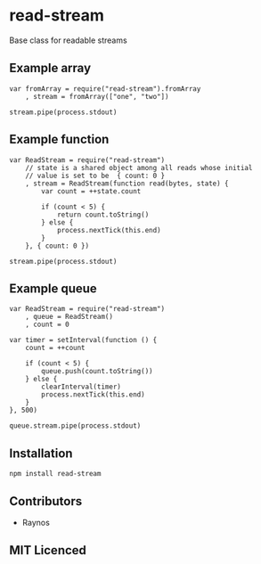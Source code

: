 # read-stream

Base class for readable streams

## Example array

```
var fromArray = require("read-stream").fromArray
    , stream = fromArray(["one", "two"])

stream.pipe(process.stdout)
```

## Example function

```
var ReadStream = require("read-stream")
    // state is a shared object among all reads whose initial
    // value is set to be  { count: 0 }
    , stream = ReadStream(function read(bytes, state) {
        var count = ++state.count

        if (count < 5) {
            return count.toString()
        } else {
            process.nextTick(this.end)
        }
    }, { count: 0 })

stream.pipe(process.stdout)
```

## Example queue

```
var ReadStream = require("read-stream")
    , queue = ReadStream()
    , count = 0

var timer = setInterval(function () {
    count = ++count

    if (count < 5) {
        queue.push(count.toString())
    } else {
        clearInterval(timer)
        process.nextTick(this.end)
    }
}, 500)

queue.stream.pipe(process.stdout)
```

## Installation

`npm install read-stream`

## Contributors

 - Raynos

## MIT Licenced